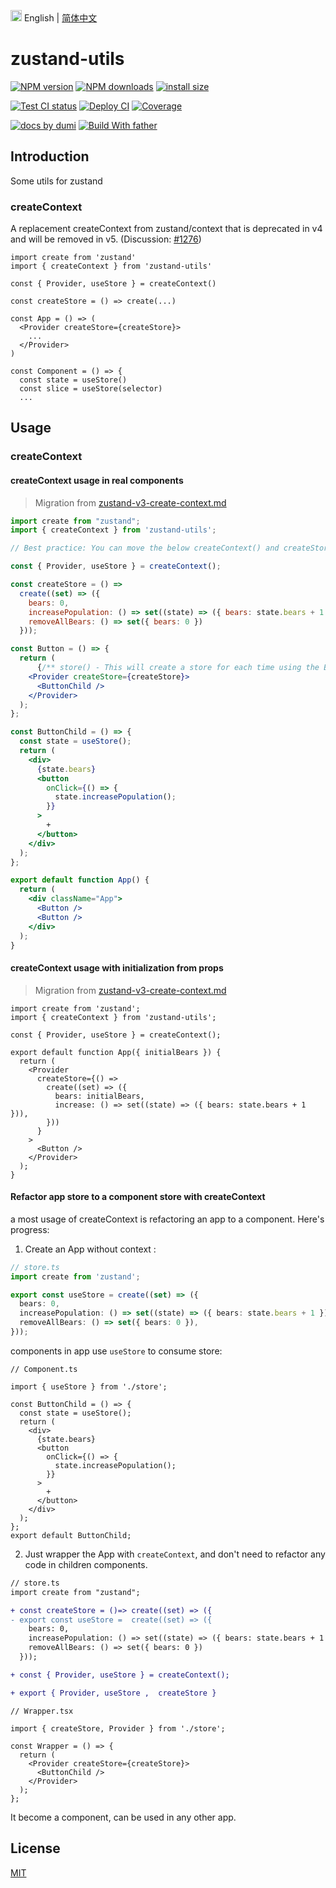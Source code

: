 <img src="https://gw.alipayobjects.com/zos/antfincdn/R8sN%24GNdh6/language.svg" width="18"> English | [简体中文](./README.zh-CN.md)

# zustand-utils

[![NPM version][npm-image]][npm-url] [![NPM downloads][download-image]][download-url] [![install size][npm-size]][npm-size-url]

[![Test CI status][test-ci]][test-ci-url] [![Deploy CI][release-ci]][release-ci-url] [![Coverage][coverage]][codecov-url]

[![ docs by dumi][dumi-url]](https://d.umijs.org/) [![Build With father][father-url]](https://github.com/umijs/father/)

<!-- gitpod url -->

[gitpod-badge]: https://img.shields.io/badge/Gitpod-ready--to--code-blue?logo=gitpod
[gitpod-url]: https://gitpod.io/#https://github.com/arvinxx/zustand-utils

<!-- umi url -->

[dumi-url]: https://img.shields.io/badge/docs%20by-dumi-blue
[father-url]: https://img.shields.io/badge/build%20with-father-028fe4.svg

<!-- npm url -->

[npm-image]: http://img.shields.io/npm/v/zustand-utils.svg?style=flat-square&color=deepgreen&label=latest
[npm-url]: http://npmjs.org/package/zustand-utils
[npm-size]: https://img.shields.io/bundlephobia/minzip/zustand-utils?color=deepgreen&label=gizpped%20size&style=flat-square
[npm-size-url]: https://packagephobia.com/result?p=zustand-utils

<!-- coverage -->

[coverage]: https://codecov.io/gh/arvinxx/zustand-utils/branch/master/graph/badge.svg
[codecov-url]: https://codecov.io/gh/arvinxx/zustand-utils/branch/master

<!-- Github CI -->

[test-ci]: https://github.com/arvinxx/zustand-utils/workflows/Test%20CI/badge.svg
[release-ci]: https://github.com/arvinxx/zustand-utils/workflows/Release%20CI/badge.svg
[test-ci-url]: https://github.com/arvinxx/zustand-utils/actions?query=workflow%3ATest%20CI
[release-ci-url]: https://github.com/arvinxx/zustand-utils/actions?query=workflow%3ARelease%20CI
[download-image]: https://img.shields.io/npm/dm/zustand-utils.svg?style=flat-square
[download-url]: https://npmjs.org/package/zustand-utils

## Introduction

Some utils for zustand

### createContext

A replacement createContext from zustand/context that is deprecated in v4 and will be removed in v5. (Discussion: [#1276](https://github.com/pmndrs/zustand/discussions/1276))

```tsx
import create from 'zustand'
import { createContext } from 'zustand-utils'

const { Provider, useStore } = createContext()

const createStore = () => create(...)

const App = () => (
  <Provider createStore={createStore}>
    ...
  </Provider>
)

const Component = () => {
  const state = useStore()
  const slice = useStore(selector)
  ...
```

## Usage

### createContext

#### createContext usage in real components

> Migration from [zustand-v3-create-context.md](https://github.com/pmndrs/zustand/blob/b857d5e79f41e2e2c756448eca466ac31abdabc3/docs/previous-versions/zustand-v3-create-context.md)

```jsx
import create from "zustand";
import { createContext } from 'zustand-utils';

// Best practice: You can move the below createContext() and createStore to a separate file(store.js) and import the Provider, useStore here/wherever you need.

const { Provider, useStore } = createContext();

const createStore = () =>
  create((set) => ({
    bears: 0,
    increasePopulation: () => set((state) => ({ bears: state.bears + 1 })),
    removeAllBears: () => set({ bears: 0 })
  }));

const Button = () => {
  return (
      {/** store() - This will create a store for each time using the Button component instead of using one store for all components **/}
    <Provider createStore={createStore}>
      <ButtonChild />
    </Provider>
  );
};

const ButtonChild = () => {
  const state = useStore();
  return (
    <div>
      {state.bears}
      <button
        onClick={() => {
          state.increasePopulation();
        }}
      >
        +
      </button>
    </div>
  );
};

export default function App() {
  return (
    <div className="App">
      <Button />
      <Button />
    </div>
  );
}
```

#### createContext usage with initialization from props

> Migration from [zustand-v3-create-context.md](https://github.com/pmndrs/zustand/blob/b857d5e79f41e2e2c756448eca466ac31abdabc3/docs/previous-versions/zustand-v3-create-context.md)

```tsx
import create from 'zustand';
import { createContext } from 'zustand-utils';

const { Provider, useStore } = createContext();

export default function App({ initialBears }) {
  return (
    <Provider
      createStore={() =>
        create((set) => ({
          bears: initialBears,
          increase: () => set((state) => ({ bears: state.bears + 1 })),
        }))
      }
    >
      <Button />
    </Provider>
  );
}
```

#### Refactor app store to a component store with createContext

a most usage of createContext is refactoring an app to a component. Here's progress:

1. Create an App without context :

```ts
// store.ts
import create from 'zustand';

export const useStore = create((set) => ({
  bears: 0,
  increasePopulation: () => set((state) => ({ bears: state.bears + 1 })),
  removeAllBears: () => set({ bears: 0 }),
}));
```

components in app use `useStore` to consume store:

```tsx
// Component.ts

import { useStore } from './store';

const ButtonChild = () => {
  const state = useStore();
  return (
    <div>
      {state.bears}
      <button
        onClick={() => {
          state.increasePopulation();
        }}
      >
        +
      </button>
    </div>
  );
};
export default ButtonChild;
```

2. Just wrapper the App with `createContext`, and don't need to refactor any code in children components.

```diff
// store.ts
import create from "zustand";

+ const createStore = ()=> create((set) => ({
- export const useStore =  create((set) => ({
    bears: 0,
    increasePopulation: () => set((state) => ({ bears: state.bears + 1 })),
    removeAllBears: () => set({ bears: 0 })
  }));

+ const { Provider, useStore } = createContext();

+ export { Provider, useStore ,  createStore }
```

```tsx
// Wrapper.tsx

import { createStore, Provider } from './store';

const Wrapper = () => {
  return (
    <Provider createStore={createStore}>
      <ButtonChild />
    </Provider>
  );
};
```

It become a component, can be used in any other app.

## License

[MIT](./LICENSE)
